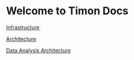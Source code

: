 # Welcome to Timon Docs

[Infrastructure](infrastructure.md)

[Architecture](architecture.md)

[Data Analysis Architecture](dataanalisys.md)